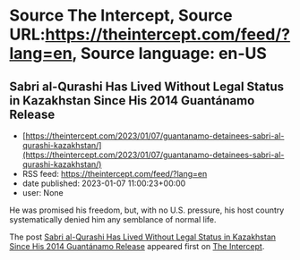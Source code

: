 # Source The Intercept, Source URL:https://theintercept.com/feed/?lang=en, Source language: en-US

## Sabri al-Qurashi Has Lived Without Legal Status in Kazakhstan Since His 2014 Guantánamo Release
 - [https://theintercept.com/2023/01/07/guantanamo-detainees-sabri-al-qurashi-kazakhstan/](https://theintercept.com/2023/01/07/guantanamo-detainees-sabri-al-qurashi-kazakhstan/)
 - RSS feed: https://theintercept.com/feed/?lang=en
 - date published: 2023-01-07 11:00:23+00:00
 - user: None

<p>He was promised his freedom, but, with no U.S. pressure, his host country systematically denied him any semblance of normal life.</p>
<p>The post <a href="https://theintercept.com/2023/01/07/guantanamo-detainees-sabri-al-qurashi-kazakhstan/" rel="nofollow">Sabri al-Qurashi Has Lived Without Legal Status in Kazakhstan Since His 2014 Guantánamo Release</a> appeared first on <a href="https://theintercept.com" rel="nofollow">The Intercept</a>.</p>
